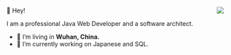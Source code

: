 👻 Hey!
<img align="right" src="https://github-readme-stats.vercel.app/api?username=soyadokio&show_icons=true&icon_color=0366d6&text_color=24292e&bg_color=ffffff&hide_title=true&count_private=true&include_all_commits=true" />

I am a professional Java Web Developer and a software architect.

- 🔭 I’m living in <b>Wuhan, China.</b>
- 🌱 I’m currently working on Japanese and SQL.

<!--
<img style="margin: -200px -200px 0 0;" src="https://s01.flagcounter.com/count/0lXe/bg_FFFFFF/txt_000000/border_DEDEDE/columns_2/maxflags_6/viewers_3/labels_0/pageviews_1/flags_0/percent_0/" alt="Flag Counter" border="0">
-->

<!--
**SoyaDokio/soyadokio** is a ✨ _special_ ✨ repository because its `README.md` (this file) appears on your GitHub profile.

Here are some ideas to get you started:

- 🔭 I’m currently working on ...
- 🌱 I’m currently learning ...
- 👯 I’m looking to collaborate on ...
- 🤔 I’m looking for help with ...
- 💬 Ask me about ...
- 📫 How to reach me: ...
- 😄 Pronouns: ...
- ⚡ Fun fact: ...
-->
